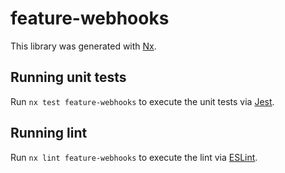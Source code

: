 # feature-webhooks

This library was generated with [Nx](https://nx.dev).

## Running unit tests

Run `nx test feature-webhooks` to execute the unit tests via [Jest](https://jestjs.io).

## Running lint

Run `nx lint feature-webhooks` to execute the lint via [ESLint](https://eslint.org/).
